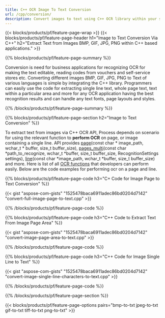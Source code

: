 ```yaml
---
title: C++ OCR Image To Text Conversion
url: /cpp/conversion/
description: Convert images to text using C++ OCR library within your software application.
---
```


{{< blocks/products/pf/feature-page-wrap >}}
{{< blocks/products/pf/feature-page-header h1="Image to Text Conversion Via C++" h2="Extract Text from Images BMP, GIF, JPG, PNG within C++ based applications." >}}

{{% blocks/products/pf/feature-page-summary %}}

Conversion is need for business applications for recognizing OCR for making the text editable, reading codes from vouchers and self-service stores etc. Converting different images BMP, GIF, JPG, PNG to Text of various languages is simple by integrating the C++ library. Programmers can easily use the code for extracting single line text, whole page text, text within a particular area and more for any OCR application having the best recognition results and can handle any text fonts, page layouts and styles. 

{{% /blocks/products/pf/feature-page-summary  %}}

{{% blocks/products/pf/feature-page-section  h2="Image to Text Conversion" %}}

To extract text from images via C++ OCR API, Process depends on scenario for using the relevant function to **perform OCR** on page, or image containing a single line. API provides [page](https://apireference.aspose.com/ocr/cpp/groupAspose#ga12fd25c079745617c8acbf38f61e44cf)(const char * image_path, wchar_t * buffer, size_t buffer_size), [pages_multi](https://apireference.aspose.com/ocr/cpp/groupAspose#ga53d926b03a01f388d59801979e21b12c)(const char *path_to_recognize, wchar_t *buffer, size_t buffer_size, RecognitionSettings settings), [line](https://apireference.aspose.com/ocr/cpp/groupAspose#ga00aec23aeebdb45943cfc6db33539540)(const char *image_path, wchar_t *buffer, size_t buffer_size) and more. Here is list of all [OCR functions](https://apireference.aspose.com/ocr/cpp/groupAspose) that developers can perform easily. Below are the code examples for performing ocr on a page and line.


{{% blocks/products/pf/feature-page-code h3="C+ Code for Image Page to Text Conversion" %}}

{{< gist "aspose-com-gists" "1525478baca6911adec86bd0204d7142" "convert-full-image-page-to-text.cpp" >}}

{{% /blocks/products/pf/feature-page-code  %}}

{{% blocks/products/pf/feature-page-code h3="C++ Code to Extract Text From Image Page Area" %}}

{{< gist "aspose-com-gists" "1525478baca6911adec86bd0204d7142" "convert-image-page-area-to-text.cpp" >}}

{{% /blocks/products/pf/feature-page-code  %}}

{{% blocks/products/pf/feature-page-code h3="C++ Code for Image Single Line to Text" %}}


{{< gist "aspose-com-gists" "1525478baca6911adec86bd0204d7142" "convert-image-single-line-characters-to-text.cpp" >}}

{{% /blocks/products/pf/feature-page-code  %}}

{{% /blocks/products/pf/feature-page-section %}}

{{< blocks/products/pf/feature-page-options pairs="bmp-to-txt jpeg-to-txt gif-to-txt tiff-to-txt png-to-txt" >}}